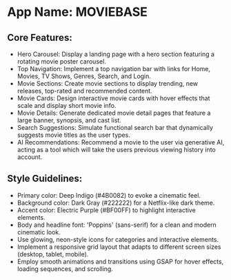 # **App Name**: MOVIEBASE

## Core Features:

- Hero Carousel: Display a landing page with a hero section featuring a rotating movie poster carousel.
- Top Navigation: Implement a top navigation bar with links for Home, Movies, TV Shows, Genres, Search, and Login.
- Movie Sections: Create movie sections to display trending, new releases, top-rated and recommended content.
- Movie Cards: Design interactive movie cards with hover effects that scale and display short movie info.
- Movie Details: Generate dedicated movie detail pages that feature a large banner, synopsis, and cast list.
- Search Suggestions: Simulate functional search bar that dynamically suggests movie titles as the user types.
- AI Recommendations: Recommend a movie to the user via generative AI, acting as a tool which will take the users previous viewing history into account.

## Style Guidelines:

- Primary color: Deep Indigo (#4B0082) to evoke a cinematic feel.
- Background color: Dark Gray (#222222) for a Netflix-like dark theme.
- Accent color: Electric Purple (#BF00FF) to highlight interactive elements.
- Body and headline font: 'Poppins' (sans-serif) for a clean and modern cinematic look.
- Use glowing, neon-style icons for categories and interactive elements.
- Implement a responsive grid layout that adapts to different screen sizes (desktop, tablet, mobile).
- Employ smooth animations and transitions using GSAP for hover effects, loading sequences, and scrolling.